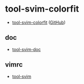 # tool-svim-colorfit

* [tool-svim-colorfit](https://samwhelp.github.io/tool-svim-colorfit) ([GitHub](https://github.com/samwhelp/tool-svim-cololfit))


## doc

* [tool-svim-doc](https://samwhelp.github.io/tool-svim-doc)


## vimrc

* [tool-svim](https://github.com/samwhelp/tool-svim)
